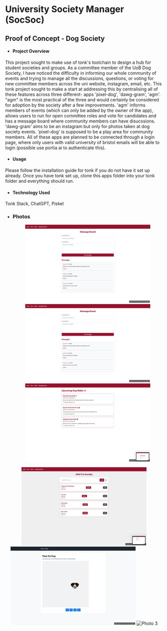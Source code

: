 # University Society Manager (SocSoc)
## Proof of Concept - Dog Society

- #### **Project Overview**
This project sought to make use of tonk's toolchain to design a hub for student societies and groups. As a committee member of the UoB Dog Society, I have noticed the difficulty in informing 
our whole community of events and trying to manage all the discussions, questions, or voting for new committee members across the uni website, instagram, email, etc. This tonk project sought to make a start at addressing this 
by centralising all of these features across three different- apps 'pixel-dog', 'dawg-gram', 'agm'. "agm" is the most practical of the three and would certainly be considered for adoption by the society after a few 
improvements. 'agm' informs members of events (which can only be added by the owner of the app), allows users to run for open committee roles and vote for candidates and has a message board where
community members can have disucssions. 'dawg-gram' aims to be an instagram but only for photos taken at dog society events. 'pixel-dog' is supposed to be a play area for community members. 
All of these apps are planned to be connected through a login page, where only users with valid university of bristol emails will be able to login (possible use portia ai to authenticate this).

- #### **Usage**
Please follow the installation guide for tonk if you do not have it set up already. Once you have tonk set up, clone this apps folder into your tonk folder and everything should run.  

- #### **Technology Used**
Tonk Stack, ChatGPT, Piskel

- ### **Photos**
  <p align="center">
  <img src="Screenshot 2025-04-13 at 01.04.47.png" alt="Photo 1" width="400"/>
  <img src="Screenshot 2025-04-13 at 01.04.49.png" alt="Photo 2" width="400"/>
  <img src="Screenshot 2025-04-13 at 01.04.52.png" alt="Photo 3" width="400"/>
</p>
 <p align="center">
  <img src="Screenshot 2025-04-13 at 01.04.56.png" alt="Photo 1" width="400"/>
  <img src="Screenshot 2025-04-13 at 01.11.02.png" alt="Photo 2" width="400"/>
  <img src="Screenshot 2025-04-13 at 01.16.38.png" alt="Photo 3" width="400"/>
</p>


